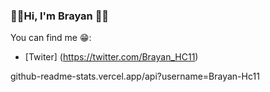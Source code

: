### 🎸🎶Hi, I'm Brayan 🤟🏴

You can find me 😁:
- [Twiter] (https://twitter.com/Brayan_HC11)

github-readme-stats.vercel.app/api?username=Brayan-Hc11

